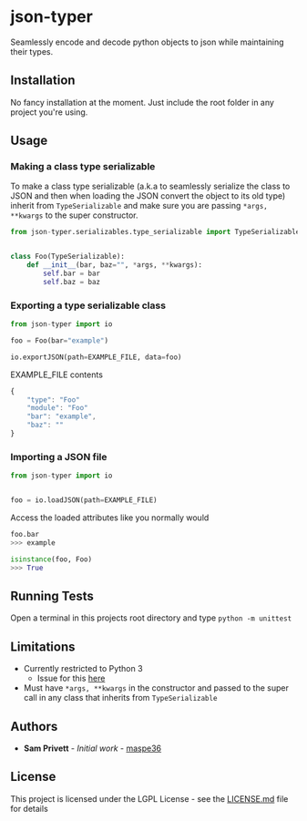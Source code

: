 # json-typer
Seamlessly encode and decode python objects to json while maintaining their types.

## Installation
No fancy installation at the moment. Just include the root folder in any project you're using.

## Usage
### Making a class type serializable
To make a class type serializable (a.k.a to seamlessly serialize the class to JSON and then when loading the JSON convert the object to its old type) inherit from ```TypeSerializable``` and make sure you are passing ```*args, **kwargs``` to the super constructor.
```python
from json-typer.serializables.type_serializable import TypeSerializable


class Foo(TypeSerializable):
    def __init__(bar, baz="", *args, **kwargs):
        self.bar = bar
        self.baz = baz
```

### Exporting a type serializable class
```python
from json-typer import io

foo = Foo(bar="example")

io.exportJSON(path=EXAMPLE_FILE, data=foo)
```

EXAMPLE_FILE contents
```javascript
{
    "type": "Foo"
    "module": "Foo"
    "bar": "example",
    "baz": ""
}
```

### Importing a JSON file
```python
from json-typer import io


foo = io.loadJSON(path=EXAMPLE_FILE)
```

Access the loaded attributes like you normally would
```python
foo.bar
>>> example

isinstance(foo, Foo)
>>> True
```

## Running Tests
Open a terminal in this projects root directory and type ```python -m unittest```

## Limitations
- Currently restricted to Python 3
    - Issue for this [here](https://github.com/maspe36/json-typer/issues/1)
- Must have ```*args, **kwargs``` in the constructor and passed to the super call in any class that inherits from ```TypeSerializable```

## Authors
* **Sam Privett** - *Initial work* - [maspe36](https://github.com/maspe36)

## License
This project is licensed under the LGPL License - see the [LICENSE.md](LICENSE.md) file for details
